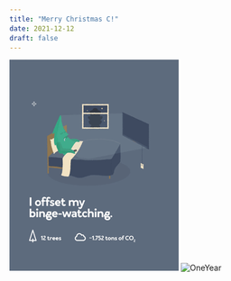```yaml
---
title: "Merry Christmas C!"
date: 2021-12-12
draft: false
---
```

![RoadTrip](/offsets/BingeWatching_Charlotte.gif)
![OneYear](/offsets/OneYear_Charlotte.gif)

